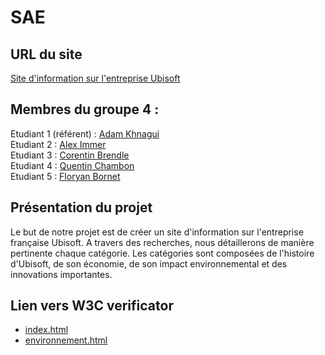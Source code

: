 # SAE   

## URL du site   

[Site d'information sur l'entreprise Ubisoft](https://wikiut.github.io/SAE/)

## Membres du groupe 4 :

Etudiant 1 (référent) : [Adam Khnagui](mailto:adam.khnagui@edu.univ-fcomte.fr?subject=SAE_1_05_06)  
Etudiant 2 : [Alex Immer](mailto:alex.immer@edu.univ-fcomte.fr?subject=SAE_1_05_06)   
Etudiant 3 : [Corentin Brendle](mailto:corentin.brendle@edu.univ-fcomte.fr?subject=SAE_1_05_06)  
Etudiant 4 : [Quentin Chambon](mailto:quentin.chambon@edu.univ-fcomte.fr?subject=SAE_1_05_06)  
Etudiant 5 : [Floryan Bornet](mailto:floryan.bornet@edu.univ-fcomte.fr?subject=SAE_1_05_06) 

## Présentation du projet
  Le but de notre projet est de créer un site d'information sur l'entreprise française Ubisoft.
A travers des recherches, nous détaillerons de manière pertinente chaque catégorie. 
Les catégories sont composées de l'histoire d'Ubisoft, de son économie, de son impact environnemental et des innovations importantes.

## Lien vers W3C verificator

- [index.html]()
- [environnement.html]()
